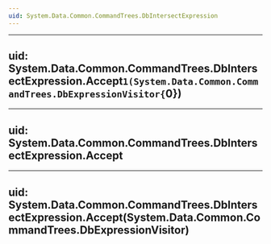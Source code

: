 ```yaml
---
uid: System.Data.Common.CommandTrees.DbIntersectExpression
---
```


---
uid: System.Data.Common.CommandTrees.DbIntersectExpression.Accept``1(System.Data.Common.CommandTrees.DbExpressionVisitor{``0})
---

---
uid: System.Data.Common.CommandTrees.DbIntersectExpression.Accept
---

---
uid: System.Data.Common.CommandTrees.DbIntersectExpression.Accept(System.Data.Common.CommandTrees.DbExpressionVisitor)
---
